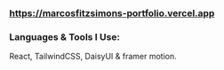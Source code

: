 ### https://marcosfitzsimons-portfolio.vercel.app

### Languages & Tools I Use:
React, TailwindCSS, DaisyUI & framer motion.
